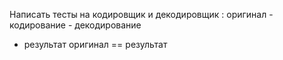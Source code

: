 Написать тесты на кодировщик и декодировщик : оригинал - кодирование - декодирование 
- результат оригинал == результат